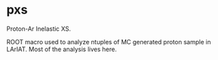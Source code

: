 # pxs
Proton-Ar Inelastic XS.

ROOT macro used to analyze ntuples of MC generated proton sample in LArIAT. Most of the analysis lives here.
